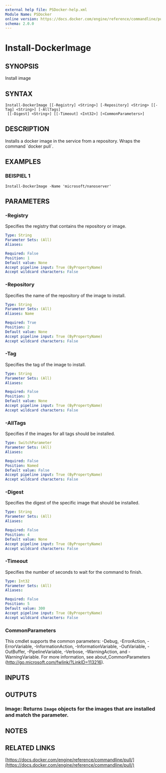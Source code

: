 ```yaml
---
external help file: PSDocker-help.xml
Module Name: PSDocker
online version: https://docs.docker.com/engine/reference/commandline/pull/
schema: 2.0.0
---
```


# Install-DockerImage

## SYNOPSIS
Install image

## SYNTAX

```
Install-DockerImage [[-Registry] <String>] [-Repository] <String> [[-Tag] <String>] [-AllTags]
 [[-Digest] <String>] [[-Timeout] <Int32>] [<CommonParameters>]
```

## DESCRIPTION
Installs a docker image in the service from a repository.
Wraps the command \`docker pull\`.

## EXAMPLES

### BEISPIEL 1
```
Install-DockerImage -Name 'microsoft/nanoserver'
```

## PARAMETERS

### -Registry
Specifies the registry that contains the repository or image.

```yaml
Type: String
Parameter Sets: (All)
Aliases:

Required: False
Position: 1
Default value: None
Accept pipeline input: True (ByPropertyName)
Accept wildcard characters: False
```

### -Repository
Specifies the name of the repository of the image to install.

```yaml
Type: String
Parameter Sets: (All)
Aliases: Name

Required: True
Position: 2
Default value: None
Accept pipeline input: True (ByPropertyName)
Accept wildcard characters: False
```

### -Tag
Specifies the tag of the image to install.

```yaml
Type: String
Parameter Sets: (All)
Aliases:

Required: False
Position: 3
Default value: None
Accept pipeline input: True (ByPropertyName)
Accept wildcard characters: False
```

### -AllTags
Specifies if the images for all tags should be installed.

```yaml
Type: SwitchParameter
Parameter Sets: (All)
Aliases:

Required: False
Position: Named
Default value: False
Accept pipeline input: True (ByPropertyName)
Accept wildcard characters: False
```

### -Digest
Specifies the digest of the specific image that should be installed.

```yaml
Type: String
Parameter Sets: (All)
Aliases:

Required: False
Position: 4
Default value: None
Accept pipeline input: True (ByPropertyName)
Accept wildcard characters: False
```

### -Timeout
Specifies the number of seconds to wait for the command to finish.

```yaml
Type: Int32
Parameter Sets: (All)
Aliases:

Required: False
Position: 5
Default value: 300
Accept pipeline input: True (ByPropertyName)
Accept wildcard characters: False
```

### CommonParameters
This cmdlet supports the common parameters: -Debug, -ErrorAction, -ErrorVariable, -InformationAction, -InformationVariable, -OutVariable, -OutBuffer, -PipelineVariable, -Verbose, -WarningAction, and -WarningVariable.
For more information, see about_CommonParameters (http://go.microsoft.com/fwlink/?LinkID=113216).

## INPUTS

## OUTPUTS

### Image: Returns `Image` objects for the images that are installed and match the parameter.
## NOTES

## RELATED LINKS

[https://docs.docker.com/engine/reference/commandline/pull/](https://docs.docker.com/engine/reference/commandline/pull/)

